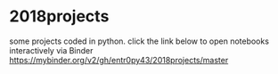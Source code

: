# 2018projects
some projects coded in python. click the link below to open notebooks interactively via Binder
https://mybinder.org/v2/gh/entr0py43/2018projects/master
